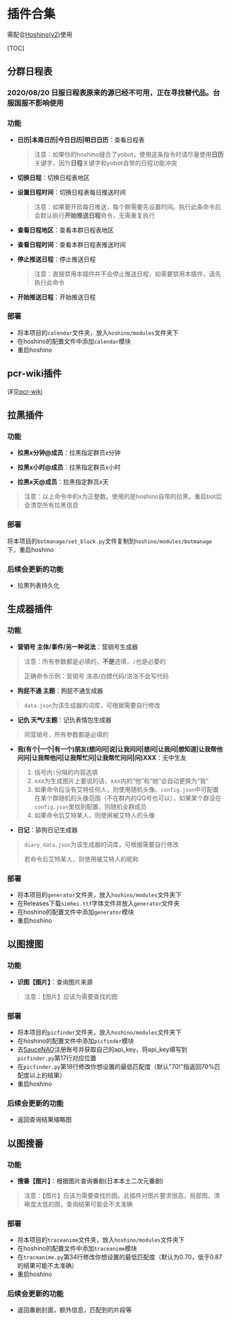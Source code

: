 # 插件合集

需配合[Hoshino(v2)](https://github.com/Ice-Cirno/HoshinoBot)使用

[TOC]

## 分群日程表

### **2020/08/20 日服日程表原来的源已经不可用，正在寻找替代品。台服国服不影响使用**

### 功能

- **日历|本周日历|今日日历|明日日历**：查看日程表

  > 注意：如果你的hoshino缝合了yobot，使用这条指令时请尽量使用**日历**关键字，因为**日程**关键字和yobot自带的日程功能冲突

- **切换日程**：切换日程表地区

- **设置日程时间**：切换日程表每日推送时间

  > 注意：如果要开启每日推送，每个群需要先设置时间。执行此条命令后会默认执行**开始推送日程**命令，无需重复执行

- **查看日程地区**：查看本群日程表地区

- **查看日程时间**：查看本群日程表推送时间

- **停止推送日程**：停止推送日程

  > 注意：直接禁用本插件并不会停止推送日程，如需要禁用本插件，请先执行此命令

- **开始推送日程**：开始推送日程

### 部署

- 将本项目的`calendar`文件夹，放入`hoshino/modules`文件夹下
- 在hoshino的配置文件中添加`calendar`模块
- 重启hoshino

## pcr-wiki插件

详见[pcr-wiki](https://github.com/pcrbot/pcr-wiki)

## 拉黑插件

### 功能

- **拉黑x分钟@成员**：拉黑指定群员x分钟

- **拉黑x小时@成员**：拉黑指定群员x小时

- **拉黑x天@成员**：拉黑指定群员x天

> 注意：以上命令中的x为正整数。使用的是hoshino自带的拉黑，重启bot后会清空所有拉黑信息

### 部署

将本项目的`botmanage/set_block.py`文件复制到`hoshino/modules/botmanage`下，重启hoshino

### 后续会更新的功能

- 拉黑列表持久化

## 生成器插件

### 功能

- **营销号 主体/事件/另一种说法**：营销号生成器

> 注意：所有参数都是必填的，**不是**选填，`/`也是必要的
>
> 正确命令示例：营销号 洛洛/白嫖代码/洛洛不会写代码

- **狗屁不通 主题**：狗屁不通生成器

> `data.json`为该生成器的词库，可根据需要自行修改

- **记仇 天气/主题**：记仇表情包生成器

> 同营销号，所有参数都是必填的

- **我(有个|一个|有一个)朋友(想问问|说|让我问问|想问|让我问|想知道|让我帮他问问|让我帮他问|让我帮忙问|让我帮忙问问|问)XXX**：无中生友

> 1. 括号内`|`分隔的内容选填
> 2. xxx为生成图片上要说的话，xxx内的“他”和“她”会自动更换为“我”
> 3. 如果命令后没有艾特任何人，则使用随机头像。`config.json`中可配置在某个群随机的头像范围（不在群内的QQ号也可以），如果某个群没在`config.json`里找到配置，则随机全群成员
> 4. 如果命令后艾特某人，则使用被艾特人的头像

- **日记**：舔狗日记生成器

> `diary_data.json`为该生成器的词库，可根据需要自行修改
>
> 若命令后艾特某人，则使用被艾特人的昵称

### 部署

- 将本项目的`generator`文件夹，放入`hoshino/modules`文件夹下
- 在Releases下载`simhei.ttf`字体文件并放入`generator`文件夹
- 在hoshino的配置文件中添加`generator`模块
- 重启hoshino

## 以图搜图

### 功能

- **识图【图片】**：查询图片来源

> 注意：【图片】应该为需要查找的图

### 部署

- 将本项目的`picfinder`文件夹，放入`hoshino/modules`文件夹下
- 在hoshino的配置文件中添加`picfinder`模块
- 去[SauceNAO](https://saucenao.com/)注册账号并获取自己的api_key，将api_key填写到`picfinder.py`第17行对应位置
- 在`picfinder.py`第18行修改你想设置的最低匹配度（默认"70!"指返回70%匹配度以上的结果）
- 重启hoshino

### 后续会更新的功能

- 返回查询结果缩略图

## 以图搜番

### 功能

- **搜番【图片】**：根据图片查询番剧(日本本土二次元番剧)

> 注意：【图片】应该为需要查找的图。此插件对图片要求很高，局部图，清晰度太低的图，查询结果可能会不太准确

### 部署

- 将本项目的`traceanime`文件夹，放入`hoshino/modules`文件夹下
- 在hoshino的配置文件中添加`traceanime`模块
- 在`traceanime.py`第34行修改你想设置的最低匹配度（默认为0.70，低于0.87的结果可能不太准确）
- 重启hoshino

### 后续会更新的功能

- 返回番剧封面，额外信息，匹配到的片段等
